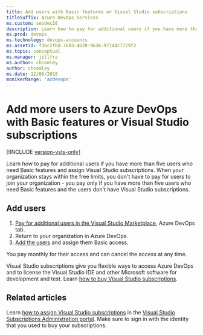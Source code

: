 ```yaml
---
title: Add users with Basic features or Visual Studio subscriptions
titleSuffix: Azure DevOps Services
ms.custom: seodec18
description: Learn how to pay for additional users if you have more than five users who need Basic features and assign VS subscriptions
ms.prod: devops
ms.technology: devops-accounts
ms.assetid: f36c2fbd-7683-4620-9636-97144c7779f2
ms.topic: conceptual
ms.manager: jillfra
ms.author: chcomley
author: chcomley
ms.date: 12/06/2018
monikerRange: 'azdevops'
---
```

# Add more users to Azure DevOps with Basic features or Visual Studio subscriptions

[!INCLUDE [version-vsts-only](../../_shared/version-vsts-only.md)]

Learn how to pay for additional users if you have more than five users who need Basic features and assign Visual Studio subscriptions. When your organization stays within the free limits, you don't have to pay for users to join your organization - you pay only if you have more than five users who need Basic features and the users don't have Visual Studio subscriptions.

## Add users

1. [Pay for additional users in the Visual Studio Marketplace](../billing/buy-basic-access-add-users.md), Azure DevOps tab.
2. Return to your organization in Azure DevOps.
3. [Add the users](add-organization-users.md) and assign them Basic access.

You pay monthly for their access and can cancel the access at any time.

Visual Studio subscriptions give you flexible ways to access Azure DevOps and to license the Visual Studio IDE and other Microsoft software for development and test. Learn [how to buy Visual Studio subscriptions](/visualstudio/subscriptions/vscloud-overview).

## Related articles

Learn [how to assign Visual Studio subscriptions](/visualstudio/subscriptions/assign-license) in the [Visual Studio Subscriptions Administration portal](https://manage.visualstudio.com/_apis/Home/redirect?RedirectSource=Commerce). Make sure to sign in with the identity that you used to buy your subscriptions.

